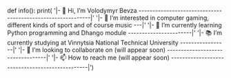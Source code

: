 def info():
  print(
    '|- 👋 Hi, I’m Volodymyr Bevza ------------------------------------------------------------|'
    '|-  👀 I’m interested in computer gaming, different kinds of sport and of course music ---|'
    '|-  🌱 I’m currently learning Python programming and Dhango module -----------------------|'
    '|-  📚 I’m currently studying at Vinnytsia National Technical University -----------------|'
    '|-  💞️ I’m looking to collaborate on (will appear soon) ----------------------------------|'
    '|-  📫 How to reach me (will appear soon) ------------------------------------------------|')
<!---
VolodymyrBevza/VolodymyrBevza is a ✨ special ✨ repository because its `README.md` (this file) appears on your GitHub profile.
You can click the Preview link to take a look at your changes.
--->
